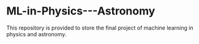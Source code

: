 # ML-in-Physics---Astronomy
This repository is provided to store the final project of machine learning in physics and astronomy.
